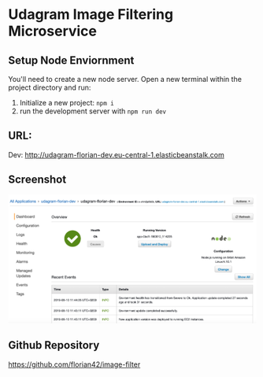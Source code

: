 # Udagram Image Filtering Microservice

## Setup Node Enviornment

You'll need to create a new node server. Open a new terminal within the project directory and run:

1. Initialize a new project: `npm i`
2. run the development server with `npm run dev`

## URL:

Dev: http://udagram-florian-dev.eu-central-1.elasticbeanstalk.com

## Screenshot

![EB Dashboard](deployment_screenshots/Bildschirmfoto%202019-08-10%20um%2011.44.59.png)

## Github Repository

https://github.com/florian42/image-filter
